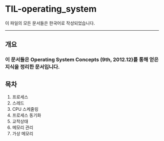 TIL-operating_system
===

이 파일의 모든 문서들은 한국어로 작성되었습니다.
***

## 개요
### 이 문서들은 Operating System Concepts (9th, 2012.12)를 통해 얻은 지식을 정리한 문서입니다.

## 목차
1. 프로세스
2. 스레드
3. CPU 스케줄링
4. 프로세스 동기화
5. 교착상태
6. 메모리 관리
7. 가상 메모리